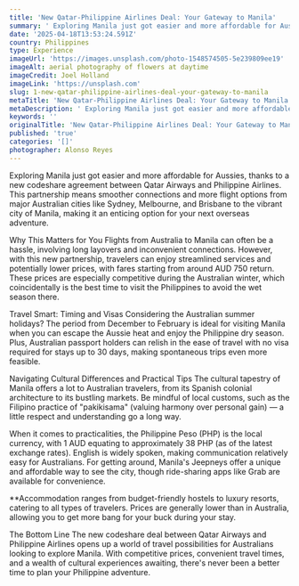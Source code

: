 ```yaml
---
title: 'New Qatar-Philippine Airlines Deal: Your Gateway to Manila'
summary: ' Exploring Manila just got easier and more affordable for Aussies, thanks to a new codeshare agreement between Qatar Airways and Philippine Airlines. ...'
date: '2025-04-18T13:53:24.591Z'
country: Philippines
type: Experience
imageUrl: 'https://images.unsplash.com/photo-1548574505-5e239809ee19'
imageAlt: aerial photography of flowers at daytime
imageCredit: Joel Holland
imageLink: 'https://unsplash.com'
slug: 1-new-qatar-philippine-airlines-deal-your-gateway-to-manila
metaTitle: 'New Qatar-Philippine Airlines Deal: Your Gateway to Manila'
metaDescription: ' Exploring Manila just got easier and more affordable for Aussies, thanks to a new codeshare agreement between Qatar Airways and Philippine Airlines. ...'
keywords: ''
originalTitle: 'New Qatar-Philippine Airlines Deal: Your Gateway to Manila'
published: 'true'
categories: '[]'
photographer: Alonso Reyes
---
```








Exploring Manila just got easier and more affordable for Aussies, thanks to a new codeshare agreement between Qatar Airways and Philippine Airlines. This partnership means smoother connections and more flight options from major Australian cities like Sydney, Melbourne, and Brisbane to the vibrant city of Manila, making it an enticing option for your next overseas adventure.

   Why This Matters for You
   Flights from Australia to Manila can often be a hassle, involving long layovers and inconvenient connections. However, with this new partnership, travelers can enjoy streamlined services and potentially lower prices, with fares starting from around AUD 750 return. These prices are especially competitive during the Australian winter, which coincidentally is the best time to visit the Philippines to avoid the wet season there.

   Travel Smart: Timing and Visas
   Considering the Australian summer holidays? The period from December to February is ideal for visiting Manila when you can escape the Aussie heat and enjoy the Philippine dry season. Plus, Australian passport holders can relish in the ease of travel with no visa required for stays up to 30 days, making spontaneous trips even more feasible.

   Navigating Cultural Differences and Practical Tips
   The cultural tapestry of Manila offers a lot to Australian travelers, from its Spanish colonial architecture to its bustling markets. Be mindful of local customs, such as the Filipino practice of "pakikisama" (valuing harmony over personal gain) — a little respect and understanding go a long way.

   When it comes to practicalities, the Philippine Peso (PHP) is the local currency, with 1 AUD equating to approximately 38 PHP (as of the latest exchange rates). English is widely spoken, making communication relatively easy for Australians. For getting around, Manila's Jeepneys offer a unique and affordable way to see the city, though ride-sharing apps like Grab are available for convenience.

   **Accommodation ranges from budget-friendly hostels to luxury resorts, catering to all types of travelers. Prices are generally lower than in Australia, allowing you to get more bang for your buck during your stay.

   The Bottom Line
   The new codeshare deal between Qatar Airways and Philippine Airlines opens up a world of travel possibilities for Australians looking to explore Manila. With competitive prices, convenient travel times, and a wealth of cultural experiences awaiting, there's never been a better time to plan your Philippine adventure.

